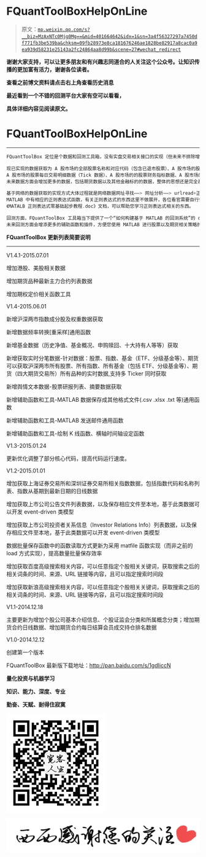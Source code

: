 # FQuantToolBoxHelpOnLine

> 原文：[`mp.weixin.qq.com/s?__biz=MzAxNTc0Mjg0Mg==&mid=401664642&idx=1&sn=3a4f56327297a7450df771fb3be539ba&chksm=09fb28973e8ca181676246ae1828be82917a8cac0a9ea939d58231e25143a2fc24864aa8d99b&scene=27#wechat_redirect`](http://mp.weixin.qq.com/s?__biz=MzAxNTc0Mjg0Mg==&mid=401664642&idx=1&sn=3a4f56327297a7450df771fb3be539ba&chksm=09fb28973e8ca181676246ae1828be82917a8cac0a9ea939d58231e25143a2fc24864aa8d99b&scene=27#wechat_redirect)

**谢谢大家支持，可以让更多朋友和有兴趣志同道合的人关注这个公众号。让知识传播的更加富有活力，谢谢各位读者。**

**查看之前博文资料请点击右上角查看历史消息**

**最近看到一个不错的回测平台大家有空可以看看，**

**具体详细内容见阅读原文。**

# FQuantToolBoxHelpOnLine

* * *

```cpp
FQuantToolBox 定位是个数据和回测工具箱，没有实盘交易相关接口的实现（但未来不排除增加相关功能）。 数据方面，FQuantToolBox 数据获取函数完全基于网络的免费数据源（主要为新浪财经、雅虎财经等金融网站），不但可以积累历史数据，也可以进行动态更新，

```

```cpp
现已实现的数据获取为 A 股市场的全部股票名称和对应代码（包含已退市股票）、A 股市场的股票日线除权数据以及复权因子、A 股市场的股票的除权除息信息、
A 股市场的股票每日交易明细数据（Tick 数据）、A 股市场的的股票财务指标数据、A 股市场的股票的三张表（资产负债表、现金流量表、利润表）数据，
未来数据方面会增加更多的数据，包括期货数据以及其他金融标的的数据，整体的思想还是完全基于网络获取和更新，完全免费。
```

```cpp
基于网络的数据获取的实现方式大体过程就是网络数据网址寻找——> 网址分析——> urlread+正则表达式 数据提取。进行网络数据的抓取，正则表达式是一定会遇到的，
MATLAB 中有相应的正则表达式函数，有关正则表达式的东西这里不做展开，各位看官需要自行做些功课，FQuantToolBox 工具箱的 Doc 文件夹内有个我重新整理过的
《MATALB 正则表达式零基础起步教程.doc》文档，可以帮助您学习正则表达式相关的东西。
```

```cpp
回测方面，FQuantToolBox 工具箱当下提供了一个“如何构建基于 MATLAB 的回测系统”的 demo 样例，此部分内容来自我出版的《量化投资：以 MATLAB 为工具》的相关章节，
未来回测方面会增添更多的辅助函数和插件，方便您使用 MATLAB 进行股票以及期货相关策略的回测。
```

**FQuantToolBox 更新列表简要说明**

* * *

V1.4.1-2015.07.01

增加港股、美股相关数据

增加期货品种最新主力合约列表数据

增加期权定价相关函数工具

V1.4-2015.06.01

新增沪深两市指数成分股及权重数据获取

新增数据频率转换[重采样]通用函数

新增基金数据（历史净值、基金概况、申购赎回、十大持有人等等）获取

新增获取实时分笔数据-针对数据：股票、指数、基金（ETF、分级基金等）、期货可以获取沪深两市所有股票、所有指数、所有基金（包括 ETF、分级基金等）、期货（四大期货交易所）所有品种的实时数据,支持多 Ticker 同时获取

新增舆情文本数据-股票研报列表、摘要数据获取

新增辅助函数和工具-MATLAB 数据保存成其他格式文件(.csv .xlsx .txt 等)通用函数

新增辅助函数和工具-MATLAB 发送邮件通用函数

新增辅助函数和工具-绘制 K 线函数、横轴时间轴设定函数

V1.3-2015.01.24

更新优化调整了部分核心代码，提高代码运行速度。

V1.2-2015.01.01

增加获取上海证券交易所和深圳证券交易所相关指数数据，包括指数代码和名称列表、指数从基期到最新日期的日线数据

增加获取上市公司公告文件列表数据，以及保存相应文件至本地，基于此类数据可以开发 event-driven 类模型

增加获取上市公司投资者关系信息（Investor Relations Info）列表数据，以及保存相应文件至本地，基于此类数据可以开发 event-driven 类模型

数据批量保存函数中的函数读取方式更新为采用 matfile 函数实现（而非之前的 load 方式实现），提高数量批量保存效率

增加获取百度高级搜索相关内容，可以任意指定个股相关关键词，获取搜索之后的相关词条的时间、来源、URL 链接等内容，且可以指定搜索时间段

增加获取新浪高级搜索相关内容，可以任意指定个股相关关键词，获取搜索之后的相关词条的时间、来源、URL 链接等内容，且可以指定搜索时间段

V1.1-2014.12.18

主要更新为增加个股公司基本介绍信息、个股证监会分类和所属概念分类；增加期货合约日线数据、增加期货合约每日结算会员成交持仓排名数据

V1.0-2014.12.12

创建第一个版本

FQuantToolBox 最新版下载地址：http://pan.baidu.com/s/1gdIiccN

**量化投资与机器学习**

**知识、能力、深度、专业**

**勤奋、天赋、耐得住寂寞**

![](img/d4267ffd3d295d7db40f2acfea9461c9.png)

![](img/25d54678797cac7132edcacbffe460dc.png)